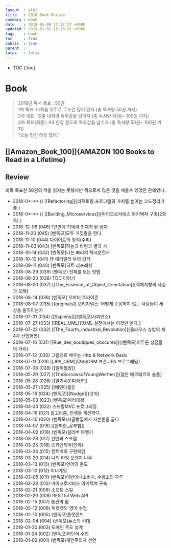 ```yaml
---
layout  : wiki
title   : 2018 Book Review
summary : book
date    : 2018-05-09 17:37:27 +0900
updated : 2019-01-01 15:33:31 +0900
tags    : book
toc     : true
public  : true
parent  : 
latex   : false
---
```

* TOC
{:toc}




# Book
> 2018년 독서 목표 : 50권  
>       1차 목표: 다독을 위주로 무조건 많이 읽자.(총 독셔량 50권 까지)  
>       2차 목표: 10줄 내외의 독후감을 남기자 (총 독셔량 50권~ 100권 까지)  
>       3차 목표(최종): A4 한장 정도의 독후감을 남기자 (총 독셔량 50권~ 100권 까지)  
>   "오늘 멋진 하루 였어."

## [[Amazon_Book_100]]{AMAZON 100 Books to Read in a Lifetime}

## Review
비록 목표한 50권의 책을 읽지는 못했지만
책으로써 많은 것을 배울수 있었던 한해였다.


 * 2018-0*-** () [[Refactoring]]{리팩토링:프로그램의 가치를 높이는 코드정리기술 }
 * 2018-0*-** () [[Building_Microservices]]{마이크로서비스 아키텍쳐 구축(2회독) }
 * 2018-12-06 (046) 1년만에 기억력 천재가 된 남자
 * 2018-11-20 (045) [벤독모]모두 거짓말을 한다. 
 * 2018-11-10 (044) 다이어트의 정석(수피)
 * 2018-11-03 (043) [벤독모]하늘과 바람과 별과 시 
 * 2018-10-14 (042) [벤독모]나는 빠리의 택시운전사
 * 2018-10-10 (041) 댄 애리얼리 부의 감각 
 * 2018-09-11 (040) [벤독모]히트 리프레쉬 
 * 2018-08-29 (039) [벤독모] 전체를 보는 방법
 * 2018-08-20 (038) TDD 이야기 
 * 2018-08-20 (037) [[The_Essence_of_Object_Orientation]]{객체지향의 사실과 오해}
 * 2018-08-14 (036) [벤독모] 오버더 호라이즌
 * 2018-08-07 (035) [[originals]] 오리지널스: 어떻게 순응하지 않는 사람들이 세상을 움직이는가 
 * 2018-07-31 (034) [[Sapiens]]{[벤독모]사피엔스}
 * 2018-07-27 (033) [[REAL_UML]]{UML 실전에서는 이것만 쓴다.}
 * 2018-07-22 (032) [[The_Fourth_Industrial_Revolution]]{클라우스 슈밥의 제4차 산업혁명}
 * 2018-07-16 (031) [[Rue_des_boutiques_obscures]]{(벤독모)어두운 상점들의 거리}
 * 2018-07-12 (030) 그림으로 배우는 Http & Network Basic
 * 2018-07-11 (029) [[JPA_ORM]]{자바ORM 표준 JPA 프로그래밍}
 * 2018-07-08 (028) [[일취월장]]
 * 2018-05-29 (027) [[TheSorrowsofYoungWerther]]{젊은 베르테르의 슬픔}
 * 2018-05-28 (026) [[알기쉬운미적분]] 
 * 2018-05-27 (025) [[배민다움]]
 * 2018-05-16 (024) (벤독모)[[Nudge]]{넛지}
 * 2018-05-03 (023) (벤독모)파리대왕
 * 2018-04-23 (022) 스프링MVC 프로그래밍
 * 2018-04-16 (021) 알고리즘, 인생을 계산하다.
 * 2018-04-10 (020) (벤독모)시골빵집에서 자본론을 굽다
 * 2018-04-07 (019) [[완벽한_공부법]]
 * 2018-04-02 (018) (벤독모)걸리버 여행기
 * 2018-03-28 (017) 칸반과 스크럼
 * 2018-03-25 (016) 스키엔티아(만화)
 * 2018-03-24 (015) 켄트벡의 구현패턴
 * 2018-03-20 (014) 나의 라임 오렌지 나무
 * 2018-03-13 (013) (벤독모)언어의 온도
 * 2018-03-10 (012) 이너게임
 * 2018-03-05 (011) (벤독모)이반데니소비치, 수용소의 하루
 * 2018-02-28 (010) 마이크로서비스 아키텍쳐 구축
 * 2018-02-21 (009) 소프트 스킬
 * 2018-02-20 (008) RESTful Web API
 * 2018-02-15 (007) 습관의 힘
 * 2018-02-12 (006) 빅팻켓의 영어 수업
 * 2018-02-10 (005) (벤독모)플랫랜드
 * 2018-02-04 (004) (벤독모)뉴스의 시대
 * 2018-01-30 (003) 도메인 주도 설계
 * 2018-01-24 (002) (벤독모)라틴어 수업
 * 2018-01-02 (001) (벤독모)개인주의자 선언



